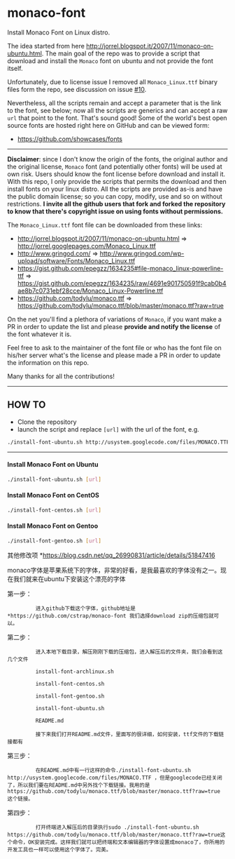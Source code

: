 monaco-font
======

Install Monaco Font on Linux distro.

The idea started from here http://jorrel.blogspot.it/2007/11/monaco-on-ubuntu.html.
The main goal of the repo was to provide a script that download and install the `Monaco` font on ubuntu and not provide the font itself.

Unfortunately, due to license issue I removed all `Monaco_Linux.ttf` binary files form the repo, see discussion on issue [#10](https://github.com/cstrap/monaco-font/issues/10).

Nevertheless, all the scripts remain and accept a parameter that is the link to the font, see below; now all the scripts are generics and can accept a raw `url` that point to the font.
That's sound good! Some of the world's best open source fonts are hosted right here on GitHub and can be viewed form:
* https://github.com/showcases/fonts

---

**Disclaimer**: since I don't know the origin of the fonts, the original author and the original license, `Monaco` font (and potentially other fonts) will be used at own risk. Users should know the font license before download and install it. With this repo, I only provide the scripts that permits the download and then install fonts on your linux distro. All the scripts are provided as-is and have the public domain license; so you can copy, modify, use and so on without restrictions. 
**I invite all the github users that fork and forked the repository to know that there's copyright issue on using fonts without permissions.**

The `Monaco_Linux.ttf` font file can be downloaded from these links: 

* http://jorrel.blogspot.it/2007/11/monaco-on-ubuntu.html => http://jorrel.googlepages.com/Monaco_Linux.ttf
* http://www.gringod.com/ => http://www.gringod.com/wp-upload/software/Fonts/Monaco_Linux.ttf
* https://gist.github.com/epegzz/1634235#file-monaco_linux-powerline-ttf => https://gist.github.com/epegzz/1634235/raw/4691e901750591f9cab0b4ae8b7c0731ebf28cce/Monaco_Linux-Powerline.ttf
* https://github.com/todylu/monaco.ttf => https://github.com/todylu/monaco.ttf/blob/master/monaco.ttf?raw=true

On the net you'll find a plethora of variations of `Monaco`, if you want make a PR in order to update the list and please **provide and notify the license** of the font whatever it is.

Feel free to ask to the maintainer of the font file or who has the font file on his/her server what's the license and please made a PR in order to update the information on this repo. 

Many thanks for all the contributions!

---

## HOW TO

* Clone the repository
* launch the script and replace `[url]` with the url of the font, e.g. 

``` bash
./install-font-ubuntu.sh http://usystem.googlecode.com/files/MONACO.TTF
```

---
#### Install Monaco Font on Ubuntu

```bash
./install-font-ubuntu.sh [url]
```

#### Install Monaco Font on CentOS

```bash
./install-font-centos.sh [url]
```

#### Install Monaco Font on Gentoo

```bash
./install-font-gentoo.sh [url]
```

其他修改项 *https://blog.csdn.net/qq_26990831/article/details/51847416

  monaco字体是苹果系统下的字体，非常的好看，是我最喜欢的字体没有之一。现在我们就来在ubuntu下安装这个漂亮的字体
  
第一步：

             进入github下载这个字体，github地址是*https://github.com/cstrap/monaco-font 我们选择download zip的压缩包就可以。
             
第二步：

             进入本地下载目录，解压刚刚下载的压缩包，进入解压后的文件夹，我们会看到这几个文件
             
             install-font-archlinux.sh
             
             install-font-centos.sh
             
             install-font-gentoo.sh
             
             install-font-ubuntu.sh
             
             README.md
             
             接下来我们打开README.md文件，里面写的很详细，如何安装，ttf文件的下载链接都有
             
第三步：

             在README.md中有一行这样的命令./install-font-ubuntu.sh http://usystem.googlecode.com/files/MONACO.TTF ，但是googlecode已经关闭了，所以我们要在README.md中另外找个下载链接。我用的是 https://github.com/todylu/monaco.ttf/blob/master/monaco.ttf?raw=true 这个链接。
             
第四步：

             打开终端进入解压后的目录执行sudo ./install-font-ubuntu.sh https://github.com/todylu/monaco.ttf/blob/master/monaco.ttf?raw=true这个命令，OK安装完成。这样我们就可以把终端和文本编辑器的字体设置成monaco了，你所用的开发工具也一样可以使用这个字体了。完美。

